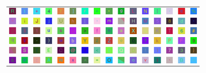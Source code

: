 <table>
<tr>
<td><img src="52.gif"></td>
<td><img src="74.gif"></td>
<td><img src="2B.gif"></td>
<td><img src="34.gif"></td>
<td><img src="79.gif"></td>
<td><img src="5D.gif"></td>
<td><img src="72.gif"></td>
<td><img src="2A.gif"></td>
<td><img src="22.gif"></td>
<td><img src="67.gif"></td>
<td><img src="4C.gif"></td>
<td><img src="4E.gif"></td>
<td><img src="7C.gif"></td>
<td><img src="2D.gif"></td>
<td><img src="63.gif"></td>
<td><img src="25.gif"></td>
</tr>
<tr>
<td><img src="7E.gif"></td>
<td><img src="69.gif"></td>
<td><img src="4A.gif"></td>
<td><img src="6A.gif"></td>
<td><img src="55.gif"></td>
<td><img src="68.gif"></td>
<td><img src="5B.gif"></td>
<td><img src="27.gif"></td>
<td><img src="6D.gif"></td>
<td><img src="gr3.gif"></td>
<td><img src="48.gif"></td>
<td><img src="4D.gif"></td>
<td><img src="35.gif"></td>
<td><img src="38.gif"></td>
<td><img src="64.gif"></td>
<td><img src="2C.gif"></td>
</tr>
<tr>
<td><img src="32.gif"></td>
<td><img src="24.gif"></td>
<td><img src="31.gif"></td>
<td><img src="75.gif"></td>
<td><img src="73.gif"></td>
<td><img src="3B.gif"></td>
<td><img src="3E.gif"></td>
<td><img src="66.gif"></td>
<td><img src="6E.gif"></td>
<td><img src="61.gif"></td>
<td><img src="58.gif"></td>
<td><img src="47.gif"></td>
<td><img src="4B.gif"></td>
<td><img src="54.gif"></td>
<td><img src="36.gif"></td>
<td><img src="23.gif"></td>
</tr>
<tr>
<td><img src="71.gif"></td>
<td><img src="56.gif"></td>
<td><img src="2E.gif"></td>
<td><img src="29.gif"></td>
<td><img src="77.gif"></td>
<td><img src="62.gif"></td>
<td><img src="59.gif"></td>
<td><img src="7A.gif"></td>
<td><img src="5A.gif"></td>
<td><img src="65.gif"></td>
<td><img src="30.gif"></td>
<td><img src="3F.gif"></td>
<td><img src="6B.gif"></td>
<td><img src="50.gif"></td>
<td><img src="46.gif"></td>
<td><img src="39.gif"></td>
</tr>
<tr>
<td><img src="gr1.gif"></td>
<td><img src="53.gif"></td>
<td><img src="7B.gif"></td>
<td><img src="45.gif"></td>
<td><img src="43.gif"></td>
<td><img src="40.gif"></td>
<td><img src="2F.gif"></td>
<td><img src="3C.gif"></td>
<td><img src="28.gif"></td>
<td><img src="51.gif"></td>
<td><img src="44.gif"></td>
<td><img src="21.gif"></td>
<td><img src="6C.gif"></td>
<td><img src="37.gif"></td>
<td><img src="33.gif"></td>
<td><img src="7D.gif"></td>
</tr>
<tr>
<td><img src="26.gif"></td>
<td><img src="70.gif"></td>
<td><img src="3A.gif"></td>
<td><img src="41.gif"></td>
<td><img src="57.gif"></td>
<td><img src="78.gif"></td>
<td><img src="5E.gif"></td>
<td><img src="3D.gif"></td>
<td><img src="4F.gif"></td>
<td><img src="gr2.gif"></td>
<td><img src="6F.gif"></td>
<td><img src="76.gif"></td>
<td><img src="49.gif"></td>
<td><img src="60.gif"></td>
<td><img src="42.gif"></td>
<td><img src="5F.gif"></td>
</tr>
</table>
